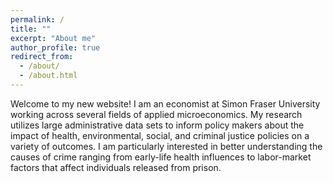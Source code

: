 ```yaml
---
permalink: /
title: ""
excerpt: "About me"
author_profile: true
redirect_from: 
  - /about/
  - /about.html
---
```


Welcome to my new website! I am an economist at Simon Fraser University working across several fields of applied microeconomics. My research utilizes large administrative data sets to inform policy makers about the impact of health, environmental, social, and criminal justice policies on a variety of outcomes. I am particularly interested in better understanding the causes of crime ranging from early-life health influences to labor-market factors that affect individuals released from prison. 





